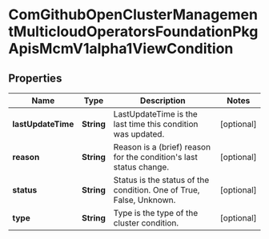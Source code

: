 
# ComGithubOpenClusterManagementMulticloudOperatorsFoundationPkgApisMcmV1alpha1ViewCondition

## Properties
Name | Type | Description | Notes
------------ | ------------- | ------------- | -------------
**lastUpdateTime** | **String** | LastUpdateTime is the last time this condition was updated. |  [optional]
**reason** | **String** | Reason is a (brief) reason for the condition&#39;s last status change. |  [optional]
**status** | **String** | Status is the status of the condition. One of True, False, Unknown. |  [optional]
**type** | **String** | Type is the type of the cluster condition. |  [optional]



